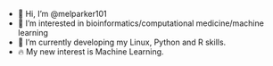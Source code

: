 - 👋 Hi, I’m @melparker101
- 👀 I’m interested in bioinformatics/computational medicine/machine learning
- 🌱 I’m currently developing my Linux, Python and R skills.
- :fire: My new interest is Machine Learning.

<!--- 💞️ I’m looking to collaborate on ...
- 📫 How to reach me ... --->

<!---
melparker101/melparker101 is a ✨ special ✨ repository because its `README.md` (this file) appears on your GitHub profile.
You can click the Preview link to take a look at your changes.
--->
